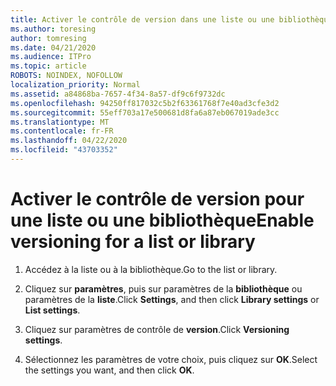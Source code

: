 ```yaml
---
title: Activer le contrôle de version dans une liste ou une bibliothèque
ms.author: toresing
author: tomresing
ms.date: 04/21/2020
ms.audience: ITPro
ms.topic: article
ROBOTS: NOINDEX, NOFOLLOW
localization_priority: Normal
ms.assetid: a84868ba-7657-4f34-8a57-df9c6f9732dc
ms.openlocfilehash: 94250ff817032c5b2f63361768f7e40ad3cfe3d2
ms.sourcegitcommit: 55eff703a17e500681d8fa6a87eb067019ade3cc
ms.translationtype: MT
ms.contentlocale: fr-FR
ms.lasthandoff: 04/22/2020
ms.locfileid: "43703352"
---
```

# <a name="enable-versioning-for-a-list-or-library"></a><span data-ttu-id="aa771-102">Activer le contrôle de version pour une liste ou une bibliothèque</span><span class="sxs-lookup"><span data-stu-id="aa771-102">Enable versioning for a list or library</span></span>

1. <span data-ttu-id="aa771-103">Accédez à la liste ou à la bibliothèque.</span><span class="sxs-lookup"><span data-stu-id="aa771-103">Go to the list or library.</span></span>
    
2. <span data-ttu-id="aa771-104">Cliquez sur **paramètres**, puis sur paramètres de la **bibliothèque** ou paramètres de la **liste**.</span><span class="sxs-lookup"><span data-stu-id="aa771-104">Click **Settings**, and then click **Library settings** or **List settings**.</span></span>
    
3. <span data-ttu-id="aa771-105">Cliquez sur paramètres de contrôle de **version**.</span><span class="sxs-lookup"><span data-stu-id="aa771-105">Click **Versioning settings**.</span></span>
    
4. <span data-ttu-id="aa771-106">Sélectionnez les paramètres de votre choix, puis cliquez sur **OK**.</span><span class="sxs-lookup"><span data-stu-id="aa771-106">Select the settings you want, and then click **OK**.</span></span>
    

